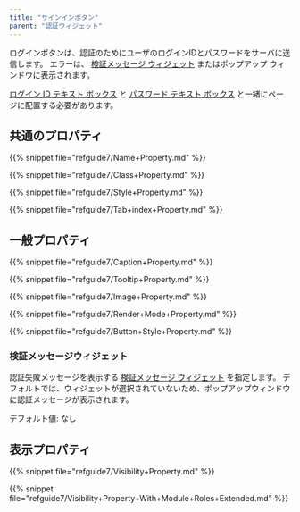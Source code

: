 ```yaml
---
title: "サインインボタン"
parent: "認証ウィジェット"
---
```



ログインボタンは、認証のためにユーザのログインIDとパスワードをサーバに送信します。 エラーは、 [検証メッセージ ウィジェット](validation-message) またはポップアップ ウィンドウに表示されます。

[ログイン ID テキスト ボックス](login-id-text-box) と [パスワード テキスト ボックス](password-text-box) と一緒にページに配置する必要があります。

## 共通のプロパティ

{{% snippet file="refguide7/Name+Property.md" %}}

{{% snippet file="refguide7/Class+Property.md" %}}

{{% snippet file="refguide7/Style+Property.md" %}}

{{% snippet file="refguide7/Tab+index+Property.md" %}}

## 一般プロパティ

{{% snippet file="refguide7/Caption+Property.md" %}}

{{% snippet file="refguide7/Tooltip+Property.md" %}}

{{% snippet file="refguide7/Image+Property.md" %}}

{{% snippet file="refguide7/Render+Mode+Property.md" %}}

{{% snippet file="refguide7/Button+Style+Property.md" %}}

### 検証メッセージウィジェット

認証失敗メッセージを表示する [検証メッセージ ウィジェット](validation-message) を指定します。 デフォルトでは、ウィジェットが選択されていないため、ポップアップウィンドウに認証メッセージが表示されます。

デフォルト値: なし

## 表示プロパティ

{{% snippet file="refguide7/Visibility+Property.md" %}}

{{% snippet file="refguide7/Visibility+Property+With+Module+Roles+Extended.md" %}}
